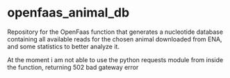 # openfaas_animal_db
Repository for the OpenFaas function that generates a nucleotide database containing all available reads for the chosen animal downloaded from ENA, and some statistics to better analyze it.

At the moment i am not able to use the python requests module from inside the function, returning 502 bad gateway error

